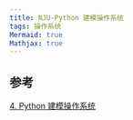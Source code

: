 ```yaml
---
title: NJU-Python 建模操作系统
tags: 操作系统
Mermaid: true
Mathjax: true
---
```



## 参考

[4. Python 建模操作系统](https://jyywiki.cn/OS/2023/build/lect4.ipynb)